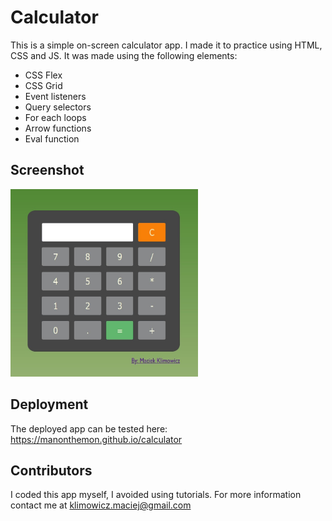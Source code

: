 # Calculator

This is a simple on-screen calculator app. I made it to practice using HTML, CSS and JS. It was made using the following elements:

- CSS Flex
- CSS Grid
- Event listeners
- Query selectors
- For each loops
- Arrow functions
- Eval function

## Screenshot

<img src="./screenshot.jpg" alt="Calculator Screenshot" width="300" height="300">

## Deployment

The deployed app can be tested here: https://manonthemon.github.io/calculator

## Contributors

I coded this app myself, I avoided using tutorials. For more information contact me at klimowicz.maciej@gmail.com

